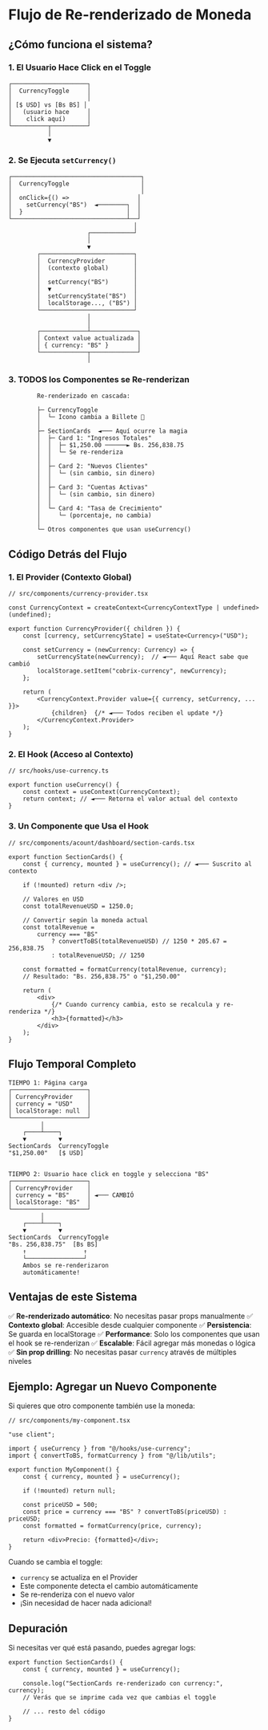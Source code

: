 # Flujo de Re-renderizado de Moneda

## ¿Cómo funciona el sistema?

### 1. El Usuario Hace Click en el Toggle

```
┌─────────────────────┐
│  CurrencyToggle     │
│                     │
│ [$ USD] vs [Bs BS] │
│   (usuario hace     │
│    click aquí)      │
└──────────┬──────────┘
           │
           ▼
```

### 2. Se Ejecuta `setCurrency()`

```
┌────────────────────────────────────┐
│  CurrencyToggle                    │
│                                    │
│  onClick={() =>                   │
│    setCurrency("BS")  ◄────────┐  │
│  }                             │  │
└────────────────────────────────┴──┘
                                   │
                      ┌────────────┘
                      │
                      ▼
        ┌──────────────────────────┐
        │  CurrencyProvider        │
        │  (contexto global)       │
        │                          │
        │  setCurrency("BS")       │
        │  ▼                       │
        │  setCurrencyState("BS")  │
        │  localStorage..., ("BS") │
        └──────────────────────────┘
                      │
                      │
        ┌─────────────┴─────────────┐
        │ Context value actualizada │
        │ { currency: "BS" }        │
        └─────────────┬─────────────┘
                      │
```

### 3. TODOS los Componentes se Re-renderizan

```
        Re-renderizado en cascada:

        ├─ CurrencyToggle
        │  └─ Icono cambia a Billete 🏦
        │
        ├─ SectionCards  ◄─── Aquí ocurre la magia
        │  ├─ Card 1: "Ingresos Totales"
        │  │  ├─ $1,250.00 ──────► Bs. 256,838.75
        │  │  └─ Se re-renderiza
        │  │
        │  ├─ Card 2: "Nuevos Clientes"
        │  │  └─ (sin cambio, sin dinero)
        │  │
        │  ├─ Card 3: "Cuentas Activas"
        │  │  └─ (sin cambio, sin dinero)
        │  │
        │  └─ Card 4: "Tasa de Crecimiento"
        │     └─ (porcentaje, no cambia)
        │
        └─ Otros componentes que usan useCurrency()
```

## Código Detrás del Flujo

### 1. El Provider (Contexto Global)

```tsx
// src/components/currency-provider.tsx

const CurrencyContext = createContext<CurrencyContextType | undefined>(undefined);

export function CurrencyProvider({ children }) {
    const [currency, setCurrencyState] = useState<Currency>("USD");

    const setCurrency = (newCurrency: Currency) => {
        setCurrencyState(newCurrency);  // ◄─── Aquí React sabe que cambió
        localStorage.setItem("cobrix-currency", newCurrency);
    };

    return (
        <CurrencyContext.Provider value={{ currency, setCurrency, ... }}>
            {children}  {/* ◄─── Todos reciben el update */}
        </CurrencyContext.Provider>
    );
}
```

### 2. El Hook (Acceso al Contexto)

```tsx
// src/hooks/use-currency.ts

export function useCurrency() {
    const context = useContext(CurrencyContext);
    return context; // ◄─── Retorna el valor actual del contexto
}
```

### 3. Un Componente que Usa el Hook

```tsx
// src/components/acount/dashboard/section-cards.tsx

export function SectionCards() {
    const { currency, mounted } = useCurrency(); // ◄─── Suscrito al contexto

    if (!mounted) return <div />;

    // Valores en USD
    const totalRevenueUSD = 1250.0;

    // Convertir según la moneda actual
    const totalRevenue =
        currency === "BS"
            ? convertToBS(totalRevenueUSD) // 1250 * 205.67 = 256,838.75
            : totalRevenueUSD; // 1250

    const formatted = formatCurrency(totalRevenue, currency);
    // Resultado: "Bs. 256,838.75" o "$1,250.00"

    return (
        <div>
            {/* Cuando currency cambia, esto se recalcula y re-renderiza */}
            <h3>{formatted}</h3>
        </div>
    );
}
```

## Flujo Temporal Completo

```
TIEMPO 1: Página carga
┌─────────────────────┐
│ CurrencyProvider    │
│ currency = "USD"    │
│ localStorage: null  │
└─────────────────────┘
         │
    ┌────┴────┐
    ▼         ▼
SectionCards  CurrencyToggle
"$1,250.00"   [$ USD]


TIEMPO 2: Usuario hace click en toggle y selecciona "BS"
┌─────────────────────┐
│ CurrencyProvider    │
│ currency = "BS"     │ ◄─── CAMBIÓ
│ localStorage: "BS"  │
└─────────────────────┘
         │
    ┌────┴────┐
    ▼         ▼
SectionCards  CurrencyToggle
"Bs. 256,838.75"  [Bs BS]
    ↑                ↑
    └────────────────┘
    Ambos se re-renderizaron
    automáticamente!
```

## Ventajas de este Sistema

✅ **Re-renderizado automático**: No necesitas pasar props manualmente
✅ **Contexto global**: Accesible desde cualquier componente
✅ **Persistencia**: Se guarda en localStorage
✅ **Performance**: Solo los componentes que usan el hook se re-renderizan
✅ **Escalable**: Fácil agregar más monedas o lógica
✅ **Sin prop drilling**: No necesitas pasar `currency` através de múltiples niveles

## Ejemplo: Agregar un Nuevo Componente

Si quieres que otro componente también use la moneda:

```tsx
// src/components/my-component.tsx

"use client";

import { useCurrency } from "@/hooks/use-currency";
import { convertToBS, formatCurrency } from "@/lib/utils";

export function MyComponent() {
    const { currency, mounted } = useCurrency();

    if (!mounted) return null;

    const priceUSD = 500;
    const price = currency === "BS" ? convertToBS(priceUSD) : priceUSD;
    const formatted = formatCurrency(price, currency);

    return <div>Precio: {formatted}</div>;
}
```

Cuando se cambia el toggle:

-   `currency` se actualiza en el Provider
-   Este componente detecta el cambio automáticamente
-   Se re-renderiza con el nuevo valor
-   ¡Sin necesidad de hacer nada adicional!

## Depuración

Si necesitas ver qué está pasando, puedes agregar logs:

```tsx
export function SectionCards() {
    const { currency, mounted } = useCurrency();

    console.log("SectionCards re-renderizado con currency:", currency);
    // Verás que se imprime cada vez que cambias el toggle

    // ... resto del código
}
```
